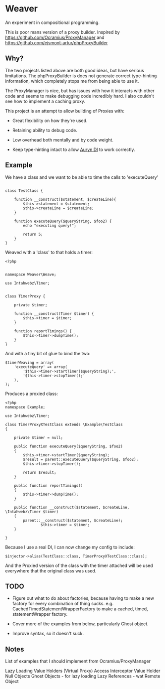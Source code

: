 # Weaver


An experiment in compositional programming. 

This is poor mans version of a proxy builder. Inspired by https://github.com/Ocramius/ProxyManager and https://github.com/ejsmont-artur/phpProxyBuilder


## Why?


The two projects listed above are both good ideas, but have serious limitations. The phpProxyBuilder is does not generate correct type-hinting information, which completely stops me from being able to use it. 

The ProxyManager is nice, but has issues with how it interacts with other code and seems to make debugging code incredibly hard. I also couldn't see how to implement a caching proxy.

This project is an attempt to allow building of Proxies with:

* Great flexibility on how they're used.

* Retaining ability to debug code.

* Low overhead both mentally and by code weight.

* Keep type-hinting intact to allow [Auryn DI](https://github.com/rdlowrey/Auryn) to work correctly.


## Example

We have a class and we want to be able to time the calls to 'executeQuery'

```

class TestClass {

    function __construct($statement, $createLine){
        $this->statement = $statement;
        $this->createLine = $createLine;
    }

    function executeQuery($queryString, $foo2) {
        echo "executing query!";
        
        return 5;
    }
}

```


Weaved with a 'class' to that holds a timer:

```
<?php


namespace Weaver\Weave;

use Intahwebz\Timer;


class TimerProxy {

    private $timer;

    function __construct(Timer $timer) {
        $this->timer = $timer;
    }

    function reportTimings() {
        $this->timer->dumpTime();
    }
}

```

And with a tiny bit of glue to bind the two:

```
$timerWeaving = array(
    'executeQuery' => array(
        '$this->timer->startTimer($queryString);', 
        '$this->timer->stopTimer();'
    ),
);
```



Produces a proxied class:


```
<?php
namespace Example;

use Intahwebz\Timer;

class TimerProxyXTestClass extends \Example\TestClass
{

    private $timer = null;

    public function executeQuery($queryString, $foo2)
    {
        $this->timer->startTimer($queryString);
        $result = parent::executeQuery($queryString, $foo2);
        $this->timer->stopTimer();

        return $result;
    }

    public function reportTimings()
    {
        $this->timer->dumpTime();
    }

    public function __construct($statement, $createLine, \Intahwebz\Timer $timer)
    {
        parent::__construct($statement, $createLine);
                $this->timer = $timer;
    }

}

```


Because I use a real DI, I can now change my config to include:

```
$injector->alias(TestClass::class, TimerProxyXTestClass::class);
```

And the Proxied version of the class with the timer attached will be used everywhere that the original class was used.



## TODO

* Figure out what to do about factories, because having to make a new factory for every combination of thing sucks. e.g. CachedTimedStatementWrapperFactory to make a cached, timed, statementWrapper factory.

* Cover more of the examples from below, particularly Ghost object.

* Improve syntax, so it doesn't suck.



## Notes


List of examples that I should implement from Ocramius/ProxyManager

Lazy Loading Value Holders (Virtual Proxy)
Access Interceptor Value Holder
Null Objects
Ghost Objects - for lazy loading
Lazy References - wat
Remote Object